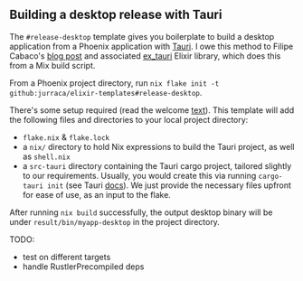 ## Building a desktop release with Tauri

The `#release-desktop` template gives you boilerplate to build a desktop application from a Phoenix application with [Tauri](https://tauri.app/). I owe this method to Filipe Cabaco's [blog post](https://filipecabaco.com/post/2023-08-29_liveview_desktop_applications) and associated [ex_tauri](https://github.com/filipecabaco/ex_tauri/) Elixir library, which does this from a Mix build script.

From a Phoenix project directory, run `nix flake init -t github:jurraca/elixir-templates#release-desktop`.

There's some setup required (read the welcome [text](https://github.com/jurraca/elixir-templates/blob/8237e2fd490cfdb26a13de353f521b291cf73806/flake.nix#L117)). This template will add the following files and directories to your local project directory:
- `flake.nix` & `flake.lock`
- a `nix/` directory to hold Nix expressions to build the Tauri project, as well as `shell.nix`
- a `src-tauri` directory containing the Tauri cargo project, tailored slightly to our requirements. Usually, you would create this via running `cargo-tauri init` (see Tauri [docs](https://tauri.app/v1/api/cli#init)). We just provide the necessary files upfront for ease of use, as an input to the flake.

After running `nix build` successfully, the output desktop binary will be under `result/bin/myapp-desktop` in the project directory.

TODO:
- test on different targets
- handle RustlerPrecompiled deps
